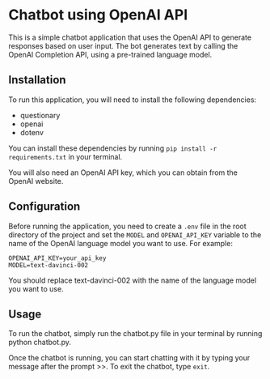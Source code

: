 # Chatbot using OpenAI API
This is a simple chatbot application that uses the OpenAI API to generate responses based on user input. The bot generates text by calling the OpenAI Completion API, using a pre-trained language model.

## Installation
To run this application, you will need to install the following dependencies:

* questionary
* openai
* dotenv

You can install these dependencies by running `pip install -r requirements.txt` in your terminal.

You will also need an OpenAI API key, which you can obtain from the OpenAI website.

## Configuration
Before running the application, you need to create a `.env` file in the root directory of the project and set the `MODEL` and `OPENAI_API_KEY` variable to the name of the OpenAI language model you want to use. For example:

```
OPENAI_API_KEY=your_api_key
MODEL=text-davinci-002
```

You should replace text-davinci-002 with the name of the language model you want to use.

## Usage
To run the chatbot, simply run the chatbot.py file in your terminal by running python chatbot.py.

Once the chatbot is running, you can start chatting with it by typing your message after the prompt >>. To exit the chatbot, type `exit`.



